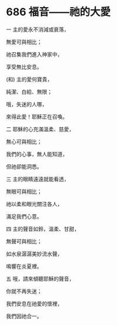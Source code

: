# 686 福音——祂的大愛

一 主的愛永不消減或衰落，

無愛可與相比；

祂召集我們進入神家中，

享受無比安息。

(和) 主的愛何寶貴，

純潔、白給、無限；

哦，失迷的人哪，

來得此愛！耶穌正在召喚。

二 耶穌的心充滿溫柔、慈愛，

無心可與相比；

我們的心事，無人能知道，

但祂卻能洞悉。

三 主的眼睛遠遠就能看透，

無眼可與相比；

祂以柔和眼光關注各人，

滿足我們心意。

四 主的聲音如鈴，溫柔、甘甜，

無聲可與相比；

如水泉潺潺美妙流水聲，

鳴響在炎夏裡。

五 哦，請來傾聽耶穌的聲音，

你就不再失迷；

我們安息在祂愛的懷裡，

我們因祂合一。

